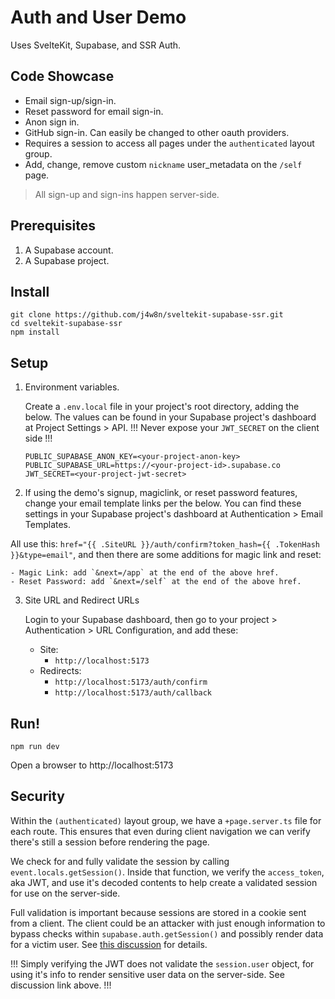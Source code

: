# Auth and User Demo

Uses SvelteKit, Supabase, and SSR Auth.

## Code Showcase

- Email sign-up/sign-in.
- Reset password for email sign-in.
- Anon sign in.
- GitHub sign-in. Can easily be changed to other oauth providers.
- Requires a session to access all pages under the `authenticated` layout group.
- Add, change, remove custom `nickname` user_metadata on the `/self` page.

> All sign-up and sign-ins happen server-side.

## Prerequisites

1. A Supabase account.
2. A Supabase project.

## Install

```
git clone https://github.com/j4w8n/sveltekit-supabase-ssr.git
cd sveltekit-supabase-ssr
npm install
```

## Setup

1. Environment variables.
    
    Create a `.env.local` file in your project's root directory, adding the below. The values can be found in your Supabase project's dashboard at Project Settings > API. !!! Never expose your `JWT_SECRET` on the client side !!!
    ```
    PUBLIC_SUPABASE_ANON_KEY=<your-project-anon-key>
    PUBLIC_SUPABASE_URL=https://<your-project-id>.supabase.co
    JWT_SECRET=<your-project-jwt-secret>
    ```

2. If using the demo's signup, magiclink, or reset password features, change your email template links per the below. You can find these settings in your Supabase project's dashboard at Authentication > Email Templates.

All use this: `href="{{ .SiteURL }}/auth/confirm?token_hash={{ .TokenHash }}&type=email"`, and then there are some additions for magic link and reset:

    - Magic Link: add `&next=/app` at the end of the above href.
    - Reset Password: add `&next=/self` at the end of the above href. 

3. Site URL and Redirect URLs

    Login to your Supabase dashboard, then go to your project > Authentication > URL Configuration, and add these:
    - Site:
        - `http://localhost:5173`
    - Redirects:
        - `http://localhost:5173/auth/confirm`
        - `http://localhost:5173/auth/callback`

## Run!

```
npm run dev
```

Open a browser to http://localhost:5173

## Security

Within the `(authenticated)` layout group, we have a `+page.server.ts` file for each route. This ensures that even during client navigation we can verify there's still a session before rendering the page.

We check for and fully validate the session by calling `event.locals.getSession()`. Inside that function, we verify the `access_token`, aka JWT, and use it's decoded contents to help create a validated session for use on the server-side.

Full validation is important because sessions are stored in a cookie sent from a client. The client could be an attacker with just enough information to bypass checks within `supabase.auth.getSession()` and possibly render data for a victim user. See [this discussion](https://github.com/orgs/supabase/discussions/23224) for details.

!!! Simply verifying the JWT does not validate the `session.user` object, for using it's info to render sensitive user data on the server-side. See discussion link above. !!!
